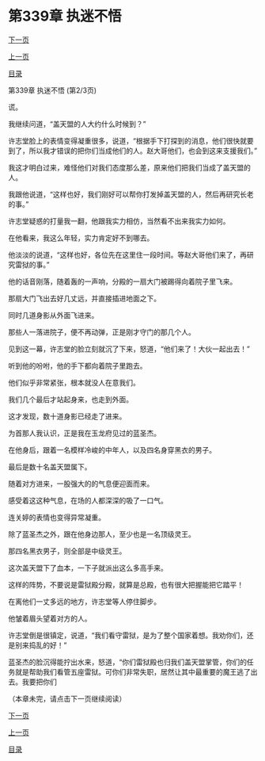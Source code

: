 <h1>第339章   执迷不悟</h1>
            <div><p><a href="./1016_%E7%AC%AC339%E7%AB%A0_%E6%89%A7%E8%BF%B7%E4%B8%8D%E6%82%9F.md">下一页</a></p><p><a href="./1014_%E7%AC%AC339%E7%AB%A0_%E6%89%A7%E8%BF%B7%E4%B8%8D%E6%82%9F.md">上一页</a></p><p><a href="../">目录</a></p></div>
            <div><p>第339章   执迷不悟 (第2/3页)</p><p>谎。</p><p>我继续问道，“盖天盟的人大约什么时候到？”</p><p>许志堂脸上的表情变得凝重很多，说道，“根据手下打探到的消息，他们很快就要到了，所以我才错误的把你们当成他们的人。赵大哥他们，也会到这来支援我们。”</p><p>我这才明白过来，难怪他们对我们态度那么差，原来他们把我们当成了盖天盟的人。</p><p>我跟他说道，“这样也好，我们刚好可以帮你打发掉盖天盟的人，然后再研究长老的事。”</p><p>许志堂疑惑的打量我一翻，他跟我实力相仿，当然看不出来我实力如何。</p><p>在他看来，我这么年轻，实力肯定好不到哪去。</p><p>他淡淡的说道，“这样也好，各位先在这里住一段时间。等赵大哥他们来了，再研究雷狱的事。”</p><p>他的话音刚落，随着轰的一声响，分殿的一扇大门被踢得向着院子里飞来。</p><p>那扇大门飞出去好几丈远，并直接插进地面之下。</p><p>同时几道身影从外面飞进来。</p><p>那些人一落进院子，便不再动弹，正是刚才守门的那几个人。</p><p>见到这一幕，许志堂的脸立刻就沉了下来，怒道，“他们来了！大伙一起出去！”</p><p>听到他的吩咐，他的手下都向着院子里跑去。</p><p>他们似乎非常紧张，根本就没人在意我们。</p><p>我们几个最后才站起身来，也走到外面。</p><p>这才发现，数十道身影已经走了进来。</p><p>为首那人我认识，正是我在玉龙府见过的蓝圣杰。</p><p>在他身后，跟着一名模样冷峻的中年人，以及四名身穿黑衣的男子。</p><p>最后是数十名盖天盟属下。</p><p>随着对方进来，一股强大的的气息便迎面而来。</p><p>感受着这这种气息，在场的人都深深的吸了一口气。</p><p>连关婷的表情也变得异常凝重。</p><p>除了蓝圣杰之外，跟在他身边那人，至少也是一名顶级灵王。</p><p>那四名黑衣男子，则全部是中级灵王。</p><p>这次盖天盟下了血本，一下子就派出这么多高手来。</p><p>这样的阵势，不要说是雷狱殿分殿，就算是总殿，也有很大把握能把它踏平！</p><p>在离他们一丈多远的地方，许志堂等人停住脚步。</p><p>他皱着眉头望着对方的人。</p><p>许志堂倒是很镇定，说道，“我们看守雷狱，是为了整个国家着想。我劝你们，还是别来捣乱的好！”</p><p>蓝圣杰的脸沉得能拧出水来，怒道，“你们雷狱殿也归我们盖天盟掌管，你们的任务就是帮助我们看管五座雷狱。可你们非常失职，居然让其中最重要的魔王逃了出去。我要把你们</p><p>（本章未完，请点击下一页继续阅读）</p></div>
            <div><p><a href="./1016_%E7%AC%AC339%E7%AB%A0_%E6%89%A7%E8%BF%B7%E4%B8%8D%E6%82%9F.md">下一页</a></p><p><a href="./1014_%E7%AC%AC339%E7%AB%A0_%E6%89%A7%E8%BF%B7%E4%B8%8D%E6%82%9F.md">上一页</a></p><p><a href="../">目录</a></p></div>